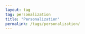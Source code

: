 ```yaml
---
layout: tag
tag: personalization
title: "Personalization"
permalink: /tags/personalization/
---
```

